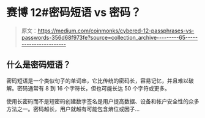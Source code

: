 # 赛博 12#密码短语 vs 密码？

> 原文：<https://medium.com/coinmonks/cybered-12-passphrases-vs-passwords-356d68f973fe?source=collection_archive---------65----------------------->

## 什么是密码短语？

密码短语是一个类似句子的单词串，它比传统的密码长，容易记忆，并且难以破解。密码通常有 8 到 16 个字符长，但也可能长达 50 个字符或更多。

使用长密码而不是短密码创建数字签名是用户提高数据、设备和帐户安全性的众多方法之一。密码越长，用户就越有可能包含熵位或因子…